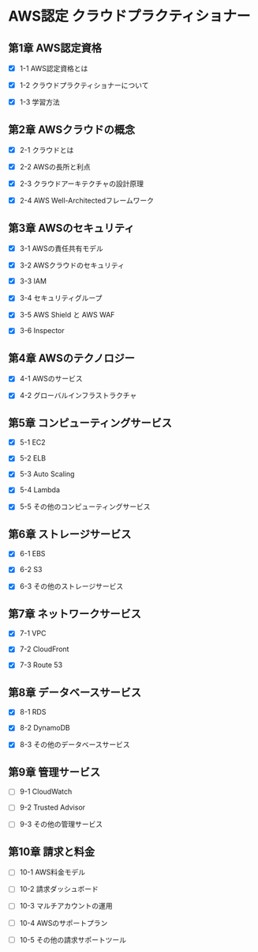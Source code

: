 # AWS認定 クラウドプラクティショナー

## 第1章 AWS認定資格

- [x] 1-1 AWS認定資格とは

- [x] 1-2 クラウドプラクティショナーについて

- [x] 1-3 学習方法

## 第2章 AWSクラウドの概念

- [x] 2-1 クラウドとは

- [x] 2-2 AWSの長所と利点

- [x] 2-3 クラウドアーキテクチャの設計原理

- [x] 2-4 AWS Well-Architectedフレームワーク

## 第3章 AWSのセキュリティ

- [x] 3-1 AWSの責任共有モデル

- [x] 3-2 AWSクラウドのセキュリティ

- [x] 3-3 IAM

- [x] 3-4 セキュリティグループ

- [x] 3-5 AWS Shield と AWS WAF

- [x] 3-6 Inspector

## 第4章 AWSのテクノロジー

- [x] 4-1 AWSのサービス

- [x] 4-2 グローバルインフラストラクチャ

## 第5章 コンピューティングサービス

- [x] 5-1 EC2

- [x] 5-2 ELB

- [x] 5-3 Auto Scaling

- [x] 5-4 Lambda

- [x] 5-5 その他のコンピューティングサービス

## 第6章 ストレージサービス

- [x] 6-1 EBS

- [x] 6-2 S3

- [x] 6-3 その他のストレージサービス

## 第7章 ネットワークサービス

- [x] 7-1 VPC

- [x] 7-2 CloudFront

- [x] 7-3 Route 53

## 第8章 データベースサービス

- [x] 8-1 RDS

- [x] 8-2 DynamoDB

- [x] 8-3 その他のデータベースサービス

## 第9章 管理サービス

- [ ] 9-1 CloudWatch

- [ ] 9-2 Trusted Advisor

- [ ] 9-3 その他の管理サービス

## 第10章 請求と料金

- [ ] 10-1 AWS料金モデル

- [ ] 10-2 請求ダッシュボード

- [ ] 10-3 マルチアカウントの運用

- [ ] 10-4 AWSのサポートプラン

- [ ] 10-5 その他の請求サポートツール
